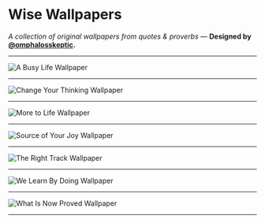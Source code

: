 Wise Wallpapers
===============

*A collection of original wallpapers from quotes &amp; proverbs* — **Designed by [@omphalosskeptic](http://twitter.com/omphalosskeptic).**

---------------

![A Busy Life Wallpaper](https://raw.githubusercontent.com/omphalosskeptic/wise-wallpapers/master/a-busy-life/a-busy-life.png)

---------------

![Change Your Thinking Wallpaper](https://raw.githubusercontent.com/omphalosskeptic/wise-wallpapers/master/change-your-thinking/change-your-thinking.png)

---------------

![More to Life Wallpaper](https://raw.githubusercontent.com/omphalosskeptic/wise-wallpapers/master/more-to-life/more-to-life.png)

---------------

![Source of Your Joy Wallpaper](https://raw.githubusercontent.com/omphalosskeptic/wise-wallpapers/master/source-of-your-joy/source-of-your-joy.png)

---------------

![The Right Track Wallpaper](https://raw.githubusercontent.com/omphalosskeptic/wise-wallpapers/master/the-right-track/the-right-track.png)

---------------

![We Learn By Doing Wallpaper](https://raw.githubusercontent.com/omphalosskeptic/wise-wallpapers/master/we-learn-by-doing/we-learn-by-doing.png)

---------------

![What Is Now Proved Wallpaper](https://raw.githubusercontent.com/omphalosskeptic/wise-wallpapers/master/what-is-now-proved/what-is-now-proved.png)

---------------
